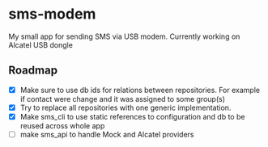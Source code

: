 # sms-modem

My small app for sending SMS via USB modem.
Currently working on Alcatel USB dongle

## Roadmap

- [x] Make sure to use db ids for relations between repositories.
For example if contact were change and it was assigned to some group(s)
- [x] Try to replace all repositories with one generic implementation.
- [x] Make sms_cli to use static references to configuration and db
to be reused across whole app
- [ ] make sms_api to handle Mock and Alcatel providers
